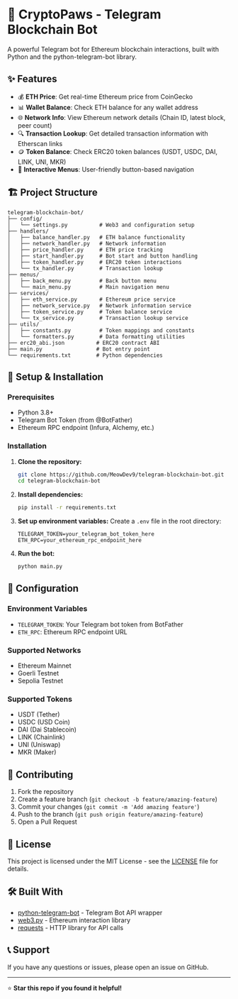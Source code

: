 # 🤖 CryptoPaws - Telegram Blockchain Bot

A powerful Telegram bot for Ethereum blockchain interactions, built with Python and the python-telegram-bot library.

## ✨ Features

- 💰 **ETH Price**: Get real-time Ethereum price from CoinGecko
- 📊 **Wallet Balance**: Check ETH balance for any wallet address
- 🌐 **Network Info**: View Ethereum network details (Chain ID, latest block, peer count)
- 🔍 **Transaction Lookup**: Get detailed transaction information with Etherscan links
- 🪙 **Token Balance**: Check ERC20 token balances (USDT, USDC, DAI, LINK, UNI, MKR)
- 📱 **Interactive Menus**: User-friendly button-based navigation

## 🏗️ Project Structure

```
telegram-blockchain-bot/
├── config/
│   └── settings.py          # Web3 and configuration setup
├── handlers/
│   ├── balance_handler.py   # ETH balance functionality
│   ├── network_handler.py   # Network information
│   ├── price_handler.py     # ETH price tracking
│   ├── start_handler.py     # Bot start and button handling
│   ├── token_handler.py     # ERC20 token interactions
│   └── tx_handler.py        # Transaction lookup
├── menus/
│   ├── back_menu.py         # Back button menu
│   └── main_menu.py         # Main navigation menu
├── services/
│   ├── eth_service.py       # Ethereum price service
│   ├── network_service.py   # Network information service
│   ├── token_service.py     # Token balance service
│   └── tx_service.py        # Transaction lookup service
├── utils/
│   ├── constants.py         # Token mappings and constants
│   └── formatters.py        # Data formatting utilities
├── erc20_abi.json          # ERC20 contract ABI
├── main.py                 # Bot entry point
└── requirements.txt        # Python dependencies
```

## 🚀 Setup & Installation

### Prerequisites
- Python 3.8+
- Telegram Bot Token (from @BotFather)
- Ethereum RPC endpoint (Infura, Alchemy, etc.)

### Installation

1. **Clone the repository:**
   ```bash
   git clone https://github.com/MeowDev9/telegram-blockchain-bot.git
   cd telegram-blockchain-bot
   ```

2. **Install dependencies:**
   ```bash
   pip install -r requirements.txt
   ```

3. **Set up environment variables:**
   Create a `.env` file in the root directory:
   ```env
   TELEGRAM_TOKEN=your_telegram_bot_token_here
   ETH_RPC=your_ethereum_rpc_endpoint_here
   ```

4. **Run the bot:**
   ```bash
   python main.py
   ```

## 🔧 Configuration

### Environment Variables
- `TELEGRAM_TOKEN`: Your Telegram bot token from BotFather
- `ETH_RPC`: Ethereum RPC endpoint URL

### Supported Networks
- Ethereum Mainnet
- Goerli Testnet
- Sepolia Testnet

### Supported Tokens
- USDT (Tether)
- USDC (USD Coin)
- DAI (Dai Stablecoin)
- LINK (Chainlink)
- UNI (Uniswap)
- MKR (Maker)

## 🤝 Contributing

1. Fork the repository
2. Create a feature branch (`git checkout -b feature/amazing-feature`)
3. Commit your changes (`git commit -m 'Add amazing feature'`)
4. Push to the branch (`git push origin feature/amazing-feature`)
5. Open a Pull Request

## 📄 License

This project is licensed under the MIT License - see the [LICENSE](LICENSE) file for details.

## 🛠️ Built With

- [python-telegram-bot](https://github.com/python-telegram-bot/python-telegram-bot) - Telegram Bot API wrapper
- [web3.py](https://github.com/ethereum/web3.py) - Ethereum interaction library
- [requests](https://github.com/psf/requests) - HTTP library for API calls

## 📞 Support

If you have any questions or issues, please open an issue on GitHub.

---

⭐ **Star this repo if you found it helpful!**
